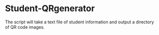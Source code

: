 # Student-QRgenerator
The script will take a text file of student information and output a directory of QR code images. 
